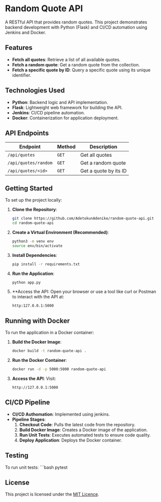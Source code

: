 # Random Quote API

A RESTful API that provides random quotes. This project demonstrates backend development with Python (Flask) and CI/CD automation using Jenkins and Docker.

## Features
- **Fetch all quotes**: Retrieve a list of all available quotes.
- **Fetch a random quote**: Get a random quote from the collection.
- **Fetch a specific quote by ID**: Query a specific quote using its unique identifier.

## Technologies Used
- **Python**: Backend logic and API implementation.
- **Flask**: Lightweight web framework for building the API.
- **Jenkins**: CI/CD pipeline automation.
- **Docker**: Containerization for application deployment.

## API Endpoints
| Endpoint               | Method | Description                    |
|------------------------|--------|--------------------------------|
| `/api/quotes`          | `GET`  | Get all quotes                |
| `/api/quotes/random`   | `GET`  | Get a random quote            |
| `/api/quotes/<id>`     | `GET`  | Get a quote by its ID         |

## Getting Started
To set up the project locally:

1. **Clone the Repository**:
   ```bash
   git clone https://github.com/AdetokunAdenike/random-quote-api.git
   cd random-quote-api

2. **Create a Virtual Environment (Recommended)**:
   ```bash
   python3 -m venv env
   source env/bin/activate

3. **Install Dependencies**:
   ```bash
   pip install -r requirements.txt

4. **Run the Application**:
   ```bash
   python app.py

5. **Access the API: Open your browser or use a tool like curl or Postman to interact with the API at:
   ```arduino
   http:127.0.0.1:5000

## Running with Docker
To run the application in a Docker container:

1. **Build the Docker Image**:
   ```bash
   docker build -t random-quote-api .

2. **Run the Docker Container**:
   ```bash
   docker run -d -p 5000:5000 random-quote-api

4. **Access the API**: Visit:
   ```arduino
   http://127.0.0.1:5000

## CI/CD Pipeline

- **CI/CD Authomation**: Implemented using jenkins.
- **Pipeline Stages**:
    1. **Checkout Code**: Pulls the latest code from the repository.
    2. **Build Docker Image**: Creates a Docker image of the application.
    3. **Run Unit Tests**: Executes automated tests to ensure code quality.
    4. **Deploy Application**: Deploys the Docker container.

## Testing

To run unit tests:
    ```bash
    pytest

## License

This project is licensed under the <a href="License" >MIT Licence</a>.

